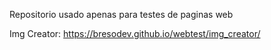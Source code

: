 Repositorio usado apenas para testes de paginas web

Img Creator:
https://bresodev.github.io/webtest/img_creator/
